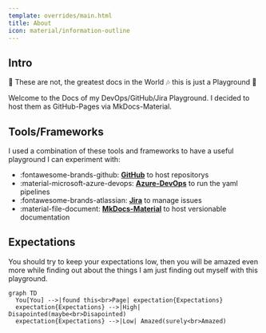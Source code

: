 ```yaml
---
template: overrides/main.html
title: About
icon: material/information-outline
---
```


## Intro

:musical_note: These are not, the greatest docs in the World :notes: this is just a Playground :metal:

Welcome to the Docs of my DevOps/GitHub/Jira Playground. I decided to host them as GitHub-Pages via MkDocs-Material.

## Tools/Frameworks

I used a combination of these tools and frameworks to have a useful playground I can experiment with:

- :fontawesome-brands-github: [__GitHub__](https://github.com/mauwii/django_devops) to host repositorys
- :material-microsoft-azure-devops: [__Azure-DevOps__](https://dev.azure.com/mauwiidev/django_gh) to run the yaml pipelines
- :fontawesome-brands-atlassian: [__Jira__](https://mauwii.atlassian.net/jira/software/c/projects/DG/issues) to manage issues
- :material-file-document: [__MkDocs-Material__](https://squidfunk.github.io/mkdocs-material/) to host versionable documentation

## Expectations

You should try to keep your expectations low, then you will be amazed even more while finding out about the things I am just finding out myself with this playground.

```mermaid
graph TD
  You[You] -->|found this<br>Page| expectation{Expectations}
  expectation{Expectations} -->|High| Disapointed(maybe<br>Disapointed)
  expectation{Expectations} -->|Low| Amazed(surely<br>Amazed)
```
